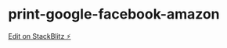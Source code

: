 # print-google-facebook-amazon

[Edit on StackBlitz ⚡️](https://stackblitz.com/edit/stackblitz-starters-bvpph2)